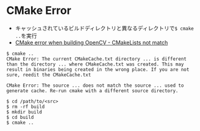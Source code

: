 # CMake Error

- キャッシュされているビルドディレクトリと異なるディレクトリで`$ cmake ..`を実行
- [CMake error when building OpenCV - CMakeLists not match](https://stackoverflow.com/questions/35784700/cmake-error-when-building-opencv-cmakelists-not-match)

```
$ cmake ..
CMake Error: The current CMakeCache.txt directory ... is different than the directory ... where CMakeCache.txt was created. This may result in binaries being created in the wrong place. If you are not sure, reedit the CMakeCache.txt

CMake Error: The source ... does not match the source ... used to generate cache. Re-run cmake with a different source directory.

$ cd /path/to/<src>
$ rm -rf build
$ mkdir build
$ cd build
$ cmake ..
```
